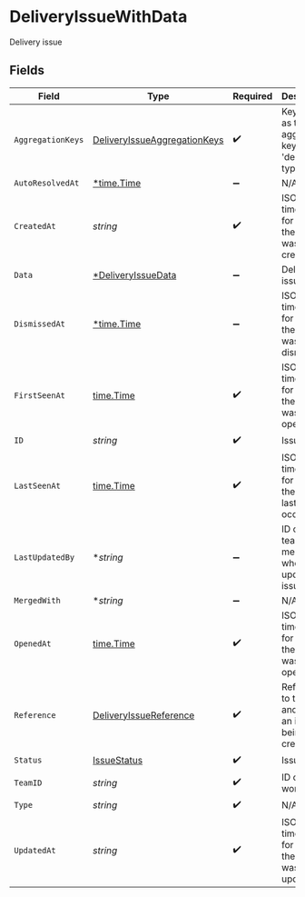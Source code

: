 # DeliveryIssueWithData

Delivery issue


## Fields

| Field                                                                               | Type                                                                                | Required                                                                            | Description                                                                         | Example                                                                             |
| ----------------------------------------------------------------------------------- | ----------------------------------------------------------------------------------- | ----------------------------------------------------------------------------------- | ----------------------------------------------------------------------------------- | ----------------------------------------------------------------------------------- |
| `AggregationKeys`                                                                   | [DeliveryIssueAggregationKeys](../../models/shared/deliveryissueaggregationkeys.md) | :heavy_check_mark:                                                                  | Keys used as the aggregation keys a 'delivery' type issue                           |                                                                                     |
| `AutoResolvedAt`                                                                    | [*time.Time](https://pkg.go.dev/time#Time)                                          | :heavy_minus_sign:                                                                  | N/A                                                                                 |                                                                                     |
| `CreatedAt`                                                                         | *string*                                                                            | :heavy_check_mark:                                                                  | ISO timestamp for when the issue was created                                        |                                                                                     |
| `Data`                                                                              | [*DeliveryIssueData](../../models/shared/deliveryissuedata.md)                      | :heavy_minus_sign:                                                                  | Delivery issue data                                                                 |                                                                                     |
| `DismissedAt`                                                                       | [*time.Time](https://pkg.go.dev/time#Time)                                          | :heavy_minus_sign:                                                                  | ISO timestamp for when the issue was dismissed                                      |                                                                                     |
| `FirstSeenAt`                                                                       | [time.Time](https://pkg.go.dev/time#Time)                                           | :heavy_check_mark:                                                                  | ISO timestamp for when the issue was first opened                                   |                                                                                     |
| `ID`                                                                                | *string*                                                                            | :heavy_check_mark:                                                                  | Issue ID                                                                            | iss_YXKv5OdJXCiVwkPhGy                                                              |
| `LastSeenAt`                                                                        | [time.Time](https://pkg.go.dev/time#Time)                                           | :heavy_check_mark:                                                                  | ISO timestamp for when the issue last occured                                       |                                                                                     |
| `LastUpdatedBy`                                                                     | **string*                                                                           | :heavy_minus_sign:                                                                  | ID of the team member who last updated the issue status                             |                                                                                     |
| `MergedWith`                                                                        | **string*                                                                           | :heavy_minus_sign:                                                                  | N/A                                                                                 |                                                                                     |
| `OpenedAt`                                                                          | [time.Time](https://pkg.go.dev/time#Time)                                           | :heavy_check_mark:                                                                  | ISO timestamp for when the issue was last opened                                    |                                                                                     |
| `Reference`                                                                         | [DeliveryIssueReference](../../models/shared/deliveryissuereference.md)             | :heavy_check_mark:                                                                  | Reference to the event and attempt an issue is being created for.                   |                                                                                     |
| `Status`                                                                            | [IssueStatus](../../models/shared/issuestatus.md)                                   | :heavy_check_mark:                                                                  | Issue status                                                                        |                                                                                     |
| `TeamID`                                                                            | *string*                                                                            | :heavy_check_mark:                                                                  | ID of the workspace                                                                 |                                                                                     |
| `Type`                                                                              | *string*                                                                            | :heavy_check_mark:                                                                  | N/A                                                                                 |                                                                                     |
| `UpdatedAt`                                                                         | *string*                                                                            | :heavy_check_mark:                                                                  | ISO timestamp for when the issue was last updated                                   |                                                                                     |